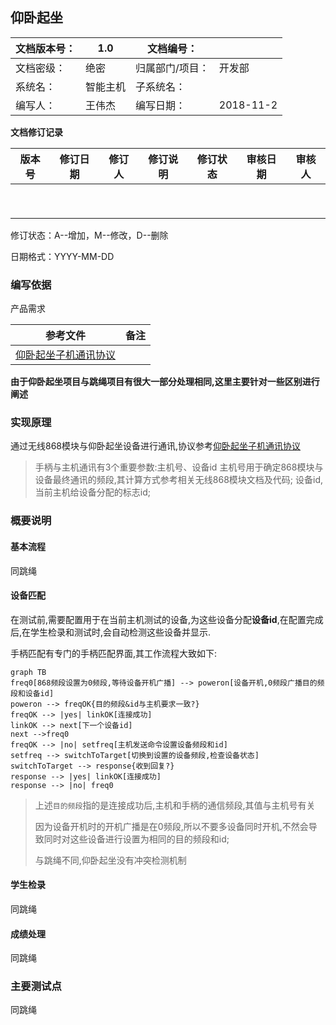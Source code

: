 ## 仰卧起坐



| 文档版本号： | 1.0      | 文档编号：      |           |
| ------------ | -------- | --------------- | --------- |
| 文档密级：   | 绝密     | 归属部门/项目： | 开发部    |
| 系统名：     | 智能主机 | 子系统名：      |           |
| 编写人：     | 王伟杰   | 编写日期：      | 2018-11-2 |



**文档修订记录**

| **版本号** | **修订日期** | **修订人** | **修订说明** | **修订状态** | **审核日期** | **审核人** |
| ---------- | ------------ | ---------- | ------------ | ------------ | ------------ | ---------- |
|            |              |            |              |              |              |            |
|            |              |            |              |              |              |            |
|            |              |            |              |              |              |            |
|            |              |            |              |              |              |            |
|            |              |            |              |              |              |            |
|            |              |            |              |              |              |            |
|            |              |            |              |              |              |            |
|            |              |            |              |              |              |            |
|            |              |            |              |              |              |            |

修订状态：A--增加，M--修改，D--删除

日期格式：YYYY-MM-DD

### 编写依据

产品需求

| **参考文件**                                                 | **备注** |
| ------------------------------------------------------------ | -------- |
| [仰卧起坐子机通讯协议](./ref/仰卧起坐子机通讯协议V1.2版.doc) |          |



**由于仰卧起坐项目与跳绳项目有很大一部分处理相同,这里主要针对一些区别进行阐述**

### 实现原理

通过无线868模块与仰卧起坐设备进行通讯,协议参考[仰卧起坐子机通讯协议](./ref/仰卧起坐子机通讯协议V1.2版.doc)
> 手柄与主机通讯有3个重要参数:主机号、设备id
> 主机号用于确定868模块与设备最终通讯的频段,其计算方式参考相关无线868模块文档及代码;
> 设备id,当前主机给设备分配的标志id;

### 概要说明

#### 基本流程

同跳绳

#### 设备匹配

在测试前,需要配置用于在当前主机测试的设备,为这些设备分配**设备id**,在配置完成后,在学生检录和测试时,会自动检测这些设备并显示.

手柄匹配有专门的手柄匹配界面,其工作流程大致如下:

```mermaid
graph TB
freq0[868频段设置为0频段,等待设备开机广播] --> poweron[设备开机,0频段广播目的频段和设备id]
poweron --> freqOK{目的频段&id与主机要求一致?}
freqOK --> |yes| linkOK[连接成功]
linkOK --> next[下一个设备id]
next -->freq0
freqOK --> |no| setfreq[主机发送命令设置设备频段和id]
setfreq --> switchToTarget[切换到设置的设备频段,检查设备状态]
switchToTarget --> response{收到回复?}
response --> |yes| linkOK[连接成功]
response --> |no| freq0
```

> 上述`目的频段`指的是连接成功后,主机和手柄的通信频段,其值与主机号有关
>
> 因为设备开机时的开机广播是在0频段,所以不要多设备同时开机,不然会导致同时对这些设备进行设置为相同的目的频段和id;
>
> 与跳绳不同,仰卧起坐没有冲突检测机制

#### 学生检录

同跳绳

#### 成绩处理

同跳绳

### 主要测试点

同跳绳